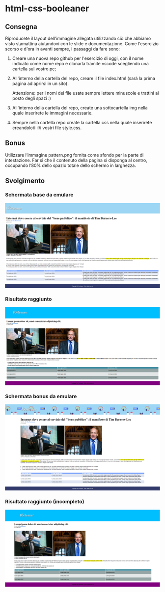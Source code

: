# html-css-booleaner

## Consegna

Riproducete il layout dell'immagine allegata utilizzando ciò che abbiamo visto stamattina aiutandovi con le slide e documentazione.
Come l'esercizio scorso e d'ora in avanti sempre, i passaggi da fare sono:

1. Creare una nuova repo github per l'esercizio di oggi, con il nome indicato come nome repo e clonarla tramite vscode scegliendo una cartella sul vostro pc;
2. All'interno della cartella del repo, creare il file index.html (sarà la prima pagina ad aprirsi in un sito).

   Attenzione: per i nomi dei file usate sempre lettere minuscole e trattini al posto degli spazi :)

3. All'interno della cartella del repo, create una sottocartella img nella quale inserirete le immagini necessarie.
4. Sempre nella cartella repo create la cartella css nella quale inserirete creandolo/i il/i vostri file style.css.

## Bonus

Utilizzare l’immagine pattern.png fornita come sfondo per la parte di intestazione.
Far sì che il contenuto della pagina si disponga al centro, occupando l’80% dello spazio totale dello schermo in larghezza.

## Svolgimento

### Schermata base da emulare

<img alt="base-exercise" src="./img/The-Booleaner-base.png">

### Risultato raggiunto

<img alt="base-exercise" src="./img/my-base.PNG">

### Schermata bonus da emulare

<img alt="base-exercise" src="./img/The-Booleaner-bonus.png">

### Risultato raggiunto (incompleto)

<img alt="base-exercise" src="./img/my-bonus.PNG">
